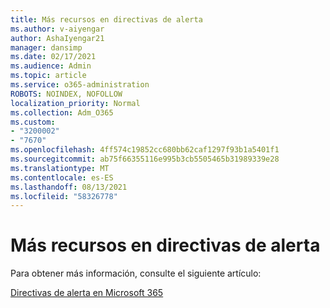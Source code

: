 ```yaml
---
title: Más recursos en directivas de alerta
ms.author: v-aiyengar
author: AshaIyengar21
manager: dansimp
ms.date: 02/17/2021
ms.audience: Admin
ms.topic: article
ms.service: o365-administration
ROBOTS: NOINDEX, NOFOLLOW
localization_priority: Normal
ms.collection: Adm_O365
ms.custom:
- "3200002"
- "7670"
ms.openlocfilehash: 4ff574c19852cc680bb62caf1297f93b1a5401f1
ms.sourcegitcommit: ab75f66355116e995b3cb5505465b31989339e28
ms.translationtype: MT
ms.contentlocale: es-ES
ms.lasthandoff: 08/13/2021
ms.locfileid: "58326778"
---
```

# <a name="more-resources-on-alert-policies"></a>Más recursos en directivas de alerta

Para obtener más información, consulte el siguiente artículo:

[Directivas de alerta en Microsoft 365](https://docs.microsoft.com/microsoft-365/compliance/alert-policies)
